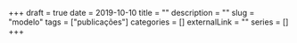 +++ 
draft = true
date = 2019-10-10
title = ""
description = ""
slug = "modelo" 
tags = ["publicações"]
categories = []
externalLink = ""
series = []
+++


